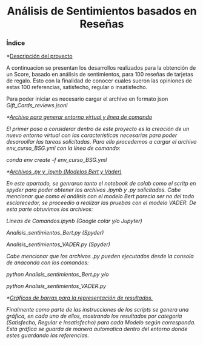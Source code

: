 <h1 align="center"> Análisis de Sentimientos basados en Reseñas </h1>
<h3 align="left"> Índice </h1>

*[Descripción del proyecto](#descripción-del-proyecto)

A continuacion se presentan los desarrollos realizados para la obtención de un Score, basado en análisis de sentimientos, para 100 reseñas de tarjetas de regalo. Esto con la finalidad de conocer cuales sueron las opiniones de estas 100 referencias, satisfecho, regular o insatisfecho.

Para poder iniciar es necesario cargar el archivo en formato json <em> Gift_Cards_reviews.jsonl <em>

*[Archivo para generar entorno virtual y línea de comando](#Título-e-imagen-de-portada)

El primer paso a considerar dentro de este proyecto es la creación de un nuevo entorno virtual con las caracteristicas necesarias para poder desaroollar las tareas solicitadas.
Para ello procedemos a cargar el archivo env_curso_BSG.yml con la línea de comando:

<em> conda env create -f  env_curso_BSG.yml</em>

*[Archivos .py y .ipynb (Modelos Bert y Vader)](#insignias)

En este apartado, se genraron tanto el notebook de colab como el scritp en spyder para poder obtener los archivos .ipynb y .py solicitados.
Cabe mencionar que como el análisis con el modelo Bert parecia ser no del todo esclarecedor, se proceedio a realizar las pruebas con el modelo VADER.
De esta parte obtuvimos los archivos:

Lineas de Comandos.ipynb (Google colar y/o Jupyter)

Analisis_sentimientos_Bert.py (Spyder)

Analisis_sentimientos_VADER.py (Spyder)

Cabe mencionar que los archivos .py pueden ejecutados desde la consola de anaconda con los comandos: 

<em>python Analisis_sentimientos_Bert.py<em> y/o 

<em>python Analisis_sentimientos_VADER.py<em>

*[Gráficos de barras para la representación de resultados.](#conclusión)

Finalmente como parte de las instrucciones de los scripts se genera una gráfica, en cada uno de ellos, mostrando los resultados por categoria (Satisfecho, Regular e Insatisfecho) para cada Modelo según corresponda.
Esta gráfica se guarda de manera automatica dentro del entorno donde estes guardando las referencias.
